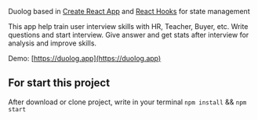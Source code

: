 Duolog based in [Create React App](https://github.com/facebook/create-react-app) and [React Hooks](https://reactjs.org/docs/hooks-intro.html) for state management

This app help train user interview skills with HR, Teacher, Buyer, etc.
Write questions and start interview. Give answer and get stats after interview for analysis and improve skills.

Demo: [https://duolog.app](https://duolog.app)

## For start this project

After download or clone project, write in your terminal `npm install` && `npm start`